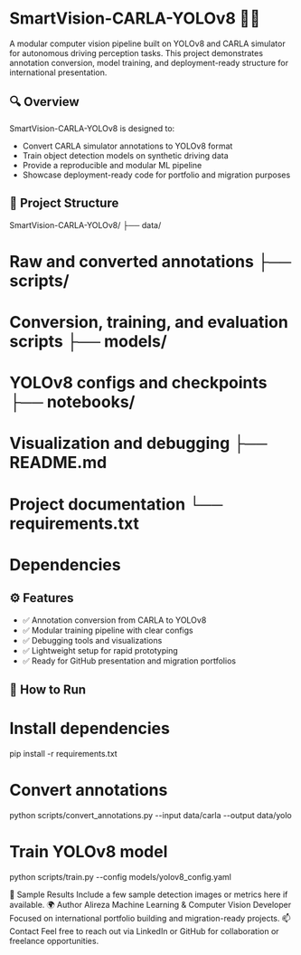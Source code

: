 # SmartVision-CARLA-YOLOv8 🚗📸

A modular computer vision pipeline built on YOLOv8 and CARLA simulator for autonomous driving perception tasks. This project demonstrates annotation conversion, model training, and deployment-ready structure for international presentation.

## 🔍 Overview

SmartVision-CARLA-YOLOv8 is designed to:
- Convert CARLA simulator annotations to YOLOv8 format
- Train object detection models on synthetic driving data
- Provide a reproducible and modular ML pipeline
- Showcase deployment-ready code for portfolio and migration purposes

## 📁 Project Structure
SmartVision-CARLA-YOLOv8/ ├── data/
# Raw and converted annotations ├── scripts/               
# Conversion, training, and evaluation scripts ├── models/                
# YOLOv8 configs and checkpoints ├── notebooks/             
# Visualization and debugging ├── README.md              
# Project documentation └── requirements.txt       
# Dependencies



## ⚙️ Features

- ✅ Annotation conversion from CARLA to YOLOv8
- ✅ Modular training pipeline with clear configs
- ✅ Debugging tools and visualizations
- ✅ Lightweight setup for rapid prototyping
- ✅ Ready for GitHub presentation and migration portfolios

## 🚀 How to Run
# Install dependencies
pip install -r requirements.txt

# Convert annotations
python scripts/convert_annotations.py --input data/carla --output data/yolo

# Train YOLOv8 model
python scripts/train.py --config models/yolov8_config.yaml

📸 Sample Results
Include a few sample detection images or metrics here if available.
🌍 Author
Alireza
Machine Learning & Computer Vision Developer
Focused on international portfolio building and migration-ready projects.
📫 Contact
Feel free to reach out via LinkedIn or GitHub for collaboration or freelance opportunities.

```bash
